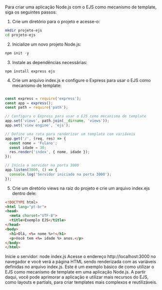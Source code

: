Para criar uma aplicação Node.js com o EJS como mecanismo de template, siga os seguintes passos:

1. Crie um diretório para o projeto e acesse-o:
```bash
mkdir projeto-ejs
cd projeto-ejs
```

2. Inicialize um novo projeto Node.js:
```csharp
npm init -y
```
3. Instale as dependências necessárias:

`npm install express ejs`
<br/>

4. Crie um arquivo index.js e configure o Express para usar o EJS como mecanismo de template:
```javascript

const express = require('express');
const app = express();
const path = require('path');

// Configura o Express para usar o EJS como mecanismo de template
app.set('views', path.join(__dirname, 'views'));
app.set('view engine', 'ejs');

// Define uma rota para renderizar um template com variáveis
app.get('/', (req, res) => {
  const nome = 'Fulano';
  const idade = 30;
  res.render('index', { nome, idade });
});

// Inicia o servidor na porta 3000
app.listen(3000, () => {
  console.log('Servidor iniciado na porta 3000');
});
```
5. Crie um diretório views na raiz do projeto e crie um arquivo index.ejs dentro dele:
```html
<!DOCTYPE html>
<html lang="pt-br">
<head>
  <meta charset="UTF-8">
  <title>Exemplo EJS</title>
</head>
<body>
  <h1>Olá, <%= nome %>!</h1>
  <p>Você tem <%= idade %> anos.</p>
</body>
</html>
```
Inicie o servidor:
node index.js
Acesse o endereço http://localhost:3000 no navegador e você verá a página HTML sendo renderizada com as variáveis definidas no arquivo index.js.
Este é um exemplo básico de como utilizar o EJS como mecanismo de template em uma aplicação Node.js. A partir daqui, você pode aprimorar a aplicação e utilizar mais recursos do EJS, como layouts e partials, para criar templates mais complexos e reutilizáveis.